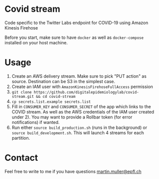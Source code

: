 # Covid stream
Code specific to the Twitter Labs endpoint for COVID-19 using Amazon Kinesis Firehose

Before you start, make sure to have `docker` as well as `docker-compose` installed on your host machine.

# Usage
1. Create an AWS delivery stream. Make sure to pick "PUT action" as source. Destination can be S3 in the simplest case.
2. Create an IAM user with `AmazonKinesisFirehoseFullAccess` permission
3. `git clone https://github.com/digitalepidemiologylab/covid-stream.git && cd covid-stream`
4. `cp secrets.list.example secrets.list`
5. Fill in `CONSUMER_KEY` and `CONSUMER_SECRET` of the app which links to the COVID stream. As well as the AWS credentials of the IAM user created under 2). You may want to provide a Rollbar token (for error notifications) if wanted.
6. Run either `source build_production.sh` (runs in the background) or `source build_development.sh`. This will launch 4 streams for each partition.

# Contact
Feel free to write to me if you have questions martin.muller@epfl.ch
